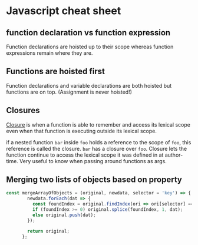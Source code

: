 # Javascript cheat sheet

## function declaration vs function expression
Function declarations are hoisted up to their scope whereas function expressions remain where they are.

## Functions are hoisted first
Function declarations and variable declarations are both hoisted but functions are on top. (Assignment is never hoisted!)

## Closures
[Closure](https://github.com/getify/You-Dont-Know-JS/blob/master/scope%20%26%20closures/ch5.md) is when a function is able to remember and access its lexical scope even when that function is executing outside its lexical scope.

if a nested function `bar` inside `foo` holds a reference to the scope of `foo`, this reference is called the closure. `bar` has a closure over `foo`. Closure lets the function continue to access the lexical scope it was defined in at author-time. Very useful to know when passing around functions as args.

## Merging two lists of objects based on property
```javascript
const mergeArrayOfObjects = (original, newdata, selector = 'key') => {
        newdata.forEach(dat => {
          const foundIndex = original.findIndex(ori => ori[selector] === dat[selector]);
          if (foundIndex >= 0) original.splice(foundIndex, 1, dat);
          else original.push(dat);
        });

        return original;
      };

```
